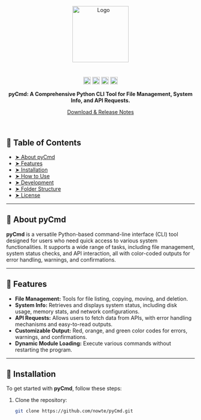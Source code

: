 <p align="center">
  <img src="https://i.imgur.com/D6AFpDU.png" alt="Logo" width="150" height="150" />
</p>
<h1 align="center"></h1>
<p align="center">
<a href="https://github.com/nowte/pyCmd/issues"><img alt="Issues open" src="https://img.shields.io/github/issues-raw/nowte/pyCmd?style=for-the-badge" height="20"/></a>
<a href="https://github.com/nowte/pyCmd/"><img alt="Last commit" src="https://img.shields.io/github/last-commit/nowte/pyCmd?style=for-the-badge" height="20"/></a>
<a href="https://github.com/nowte/pyCmd/releases"><img alt="Latest version" src="https://img.shields.io/github/v/tag/nowte/pyCmd?label=Latest%20Version&style=for-the-badge" height="20"/></a>
<a href="https://github.com/nowte/pyCmd/blob/main/LICENSE"><img alt="License" src="https://img.shields.io/github/license/nowte/pyCmd?style=for-the-badge" height="20"/></a>
</p>

<p align="center">
  <b>pyCmd: A Comprehensive Python CLI Tool for File Management, System Info, and API Requests.</b>
</p>

<p align="center">
	<a href="https://github.com/nowte/pyCmd/releases">Download & Release Notes</a>
</p>
<br />

## 📖 Table of Contents

* [➤ About pyCmd](#about-pycmd)
* [➤ Features](#features)
* [➤ Installation](#installation)
* [➤ How to Use](#how-to-use)
* [➤ Development](#development)
* [➤ Folder Structure](#folder-structure)
* [➤ License](#license)

---

## 📜 About pyCmd

**pyCmd** is a versatile Python-based command-line interface (CLI) tool designed for users who need quick access to various system functionalities. It supports a wide range of tasks, including file management, system status checks, and API interaction, all with color-coded outputs for error handling, warnings, and confirmations.

---

## 🚀 Features

- **File Management:** Tools for file listing, copying, moving, and deletion.
- **System Info:** Retrieves and displays system status, including disk usage, memory stats, and network configurations.
- **API Requests:** Allows users to fetch data from APIs, with error handling mechanisms and easy-to-read outputs.
- **Customizable Output:** Red, orange, and green color codes for errors, warnings, and confirmations.
- **Dynamic Module Loading:** Execute various commands without restarting the program.

---

## 🔽 Installation

To get started with **pyCmd**, follow these steps:

1. Clone the repository:

   ```bash
   git clone https://github.com/nowte/pyCmd.git
